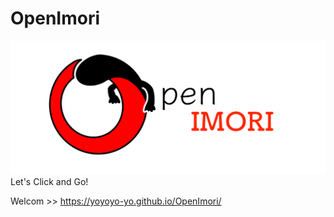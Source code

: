 # OpenImori

<a href="https://yoyoyo-yo.github.io/OpenImori/"><img src="images/repository-open-graph-template.png"></a>
Let's Click and Go!

Welcom >> https://yoyoyo-yo.github.io/OpenImori/
